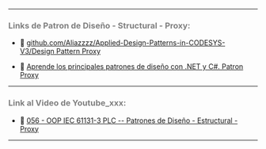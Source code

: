 

***
### <span style="color:grey">Links de Patron de Diseño - Structural - Proxy:</span>

- 🔗 [github.com/Aliazzzz/Applied-Design-Patterns-in-CODESYS-V3/Design Pattern Proxy](https://github.com/Aliazzzz/Applied-Design-Patterns-in-CODESYS-V3/tree/master/The%20-Proxy-%20Pattern)

- 🔗 [Aprende los principales patrones de diseño con .NET y C#. Patron Proxy](https://www.youtube.com/watch?v=mWRapN89cPc)
***
### <span style="color:grey">Link al Video de Youtube_xxx:</span>
- 🔗 [056 - OOP IEC 61131-3 PLC -- Patrones de Diseño - Estructural - Proxy]()
***